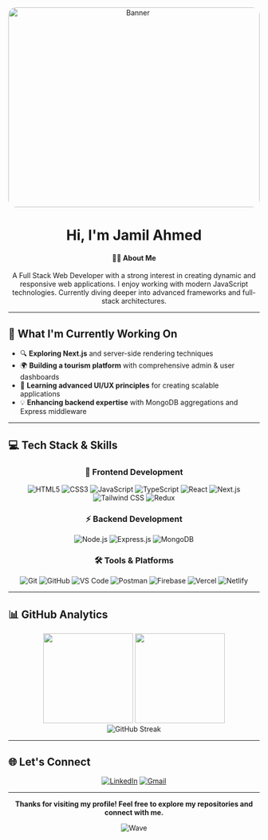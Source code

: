 <div align="center">
  <div align="center">

  <img src="https://i.postimg.cc/8CbF153y/helpdesk-heroes-VTquhp-An99c-unsplash-min.jpg" alt="Banner" style="width:100%; max-height:400px; border-radius: 15px; object-fit: cover;" />

  <h1>Hi, I'm Jamil Ahmed</h1>

  <h4>🧑‍💻 About Me</h4>
  
  <p>
    A Full Stack Web Developer with a strong interest in creating dynamic and responsive web applications. I enjoy working with modern JavaScript technologies. Currently diving deeper into advanced frameworks and full-stack architectures.
  </p>

</div>
</div>

---

## 🚀 What I'm Currently Working On

- 🔍 **Exploring Next.js** and server-side rendering techniques
- 🌍 **Building a tourism platform** with comprehensive admin & user dashboards
- 🧩 **Learning advanced UI/UX principles** for creating scalable applications
- 💡 **Enhancing backend expertise** with MongoDB aggregations and Express middleware

---

## 💻 Tech Stack & Skills

<div align="center">

### 🎨 Frontend Development

![HTML5](https://img.shields.io/badge/HTML5-E34F26?style=for-the-badge&logo=html5&logoColor=white)
![CSS3](https://img.shields.io/badge/CSS3-1572B6?style=for-the-badge&logo=css3&logoColor=white)
![JavaScript](https://img.shields.io/badge/JavaScript-F7DF1E?style=for-the-badge&logo=javascript&logoColor=black)
![TypeScript](https://img.shields.io/badge/TypeScript-007ACC?style=for-the-badge&logo=typescript&logoColor=white)
![React](https://img.shields.io/badge/React-20232A?style=for-the-badge&logo=react&logoColor=61DAFB)
![Next.js](https://img.shields.io/badge/Next.js-000000?style=for-the-badge&logo=next.js&logoColor=white)
![Tailwind CSS](https://img.shields.io/badge/Tailwind_CSS-38B2AC?style=for-the-badge&logo=tailwind-css&logoColor=white)
![Redux](https://img.shields.io/badge/Redux-593D88?style=for-the-badge&logo=redux&logoColor=white)

### ⚡ Backend Development

![Node.js](https://img.shields.io/badge/Node.js-43853D?style=for-the-badge&logo=node.js&logoColor=white)
![Express.js](https://img.shields.io/badge/Express.js-404D59?style=for-the-badge&logo=express&logoColor=white)
![MongoDB](https://img.shields.io/badge/MongoDB-4EA94B?style=for-the-badge&logo=mongodb&logoColor=white)

### 🛠️ Tools & Platforms

![Git](https://img.shields.io/badge/Git-F05032?style=for-the-badge&logo=git&logoColor=white)
![GitHub](https://img.shields.io/badge/GitHub-100000?style=for-the-badge&logo=github&logoColor=white)
![VS Code](https://img.shields.io/badge/VS_Code-007ACC?style=for-the-badge&logo=visual-studio-code&logoColor=white)
![Postman](https://img.shields.io/badge/Postman-FF6C37?style=for-the-badge&logo=postman&logoColor=white)
![Firebase](https://img.shields.io/badge/Firebase-039BE5?style=for-the-badge&logo=firebase&logoColor=white)
![Vercel](https://img.shields.io/badge/Vercel-000000?style=for-the-badge&logo=vercel&logoColor=white)
![Netlify](https://img.shields.io/badge/Netlify-00C7B7?style=for-the-badge&logo=netlify&logoColor=white)

</div>

---

## 📊 GitHub Analytics

<div align="center">
  
  <img height="180em" src="https://github-readme-stats.vercel.app/api?username=What6499&show_icons=true&theme=tokyonight&hide_border=true&count_private=true" />
  <img height="180em" src="https://github-readme-stats.vercel.app/api/top-langs/?username=What6499&layout=compact&theme=tokyonight&hide_border=true" />
  
</div>

<div align="center">
  
  <img src="https://github-readme-streak-stats.herokuapp.com?user=What6499&theme=tokyonight&hide_border=true" alt="GitHub Streak" />
  
</div>

---

## 🌐 Let's Connect

<div align="center">
  
  [![LinkedIn](https://img.shields.io/badge/LinkedIn-0077B5?style=for-the-badge&logo=linkedin&logoColor=white)](https://www.linkedin.com/in/jamil-ahmed201)
  [![Gmail](https://img.shields.io/badge/Gmail-D14836?style=for-the-badge&logo=gmail&logoColor=white)](mailto:what6499@gmail.com)
  
</div>

---

<div align="center">
  
 
  
  **Thanks for visiting my profile! Feel free to explore my repositories and connect with me.**
  
  ![Wave](https://raw.githubusercontent.com/mayhemantt/mayhemantt/Update/svg/Bottom.svg)
  
</div>
